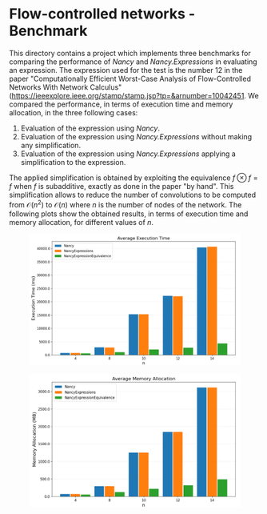 # Flow-controlled networks - Benchmark
This directory contains a project which implements three benchmarks for comparing the performance of _Nancy_ and _Nancy.Expressions_ in evaluating an expression.
The expression used for the test is the number 12 in the paper "Computationally Efficient Worst-Case Analysis of Flow-Controlled Networks With Network Calculus" (https://ieeexplore.ieee.org/stamp/stamp.jsp?tp=&arnumber=10042451.
We compared the performance, in terms of execution time and memory allocation, in the three following cases:
1) Evaluation of the expression using _Nancy_.
2) Evaluation of the expression using _Nancy.Expressions_ without making any simplification.
3) Evaluation of the expression using _Nancy.Expressions_ applying a simplification to the expression.

The applied simplification is obtained by exploiting the equivalence $f \otimes f = f$ when $f$ is subadditive, exactly as done in the paper "by hand".
This simplification allows to reduce the number of convolutions to be computed from $\mathcal{O}(n^2)$ to $\mathcal{O}(n)$ where $n$ is the number of nodes of the network.
The following plots show the obtained results, in terms of execution time and memory allocation, for different values of $n$.

<figure>
    <img src="./img/fcExecutionTIme.png" alt="Average Execution Time"/>
</figure>

<figure>
    <img src="./img/fcAllocation.png" alt="Average Memory Allocation"/>
</figure>

